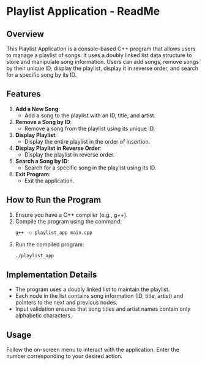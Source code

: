 # Playlist Application - ReadMe

## Overview
This Playlist Application is a console-based C++ program that allows users to manage a playlist of songs. It uses a doubly linked list data structure to store and manipulate song information. Users can add songs, remove songs by their unique ID, display the playlist, display it in reverse order, and search for a specific song by its ID.

## Features
1. **Add a New Song**:
   - Add a song to the playlist with an ID, title, and artist.
2. **Remove a Song by ID**:
   - Remove a song from the playlist using its unique ID.
3. **Display Playlist**:
   - Display the entire playlist in the order of insertion.
4. **Display Playlist in Reverse Order**:
   - Display the playlist in reverse order.
5. **Search a Song by ID**:
   - Search for a specific song in the playlist using its ID.
6. **Exit Program**:
   - Exit the application.

## How to Run the Program
1. Ensure you have a C++ compiler (e.g., g++).
2. Compile the program using the command:
   ```bash
   g++ -o playlist_app main.cpp
   ```
3. Run the compiled program:
   ```bash
   ./playlist_app
   ```

## Implementation Details
- The program uses a doubly linked list to maintain the playlist.
- Each node in the list contains song information (ID, title, artist) and pointers to the next and previous nodes.
- Input validation ensures that song titles and artist names contain only alphabetic characters.

## Usage
Follow the on-screen menu to interact with the application. Enter the number corresponding to your desired action.
